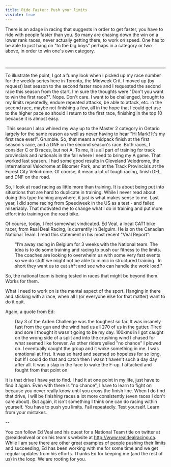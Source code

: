 ---title: Ride Faster: Push your limitsvisible: true---<p style="text-align: left;">
  There is an adage in racing that suggests in order to get faster, you have to ride with people faster than you. So many are chasing down the win on a lower rank races, never actually getting there, to work on speed. One has to be able to just hang on "to the big boys" perhaps in a category or two above, in order to win one's own category.
</p>

<p style="text-align: left;">
  &nbsp;
</p>

<hr id="system-readmore" />

<p style="text-align: left;">
  To illustrate the point, I got a funny look when I picked up my race number for the weekly series here in Toronto, the Midweek Crit. I moved up (by request) last season to the second faster race and I requested the second race this season from the start. I'm sure the thoughts were "Don't you want to win the first race?". Nope. Don't care. I want to be challenged, brought to my limits repeatedly, endure repeated attacks, be able to attack, etc. in the second race, maybe not finishing a few, all in the hope that I could get use to the higher pace so should I return to the first race, finishing in the top 10 because it is almost easy.
</p>

<p style="text-align: left;">
  &nbsp;This season I also whined my way up to the Master 2 category in Ontario largely for the same reason as well as never having to hear "Hi Mark! It's my first race ever!". Grumble. So, that meant a midpack finish at the first season's race, and a DNF on the second season's race. Both races, I consider C or B races, but not A. To me, it is all part of training for track provincials and nationals in the fall where I need to bring my A game. That worked last season. I had some good results in Cleveland Velodrome, the International Velodrome at Bloomer Park, and at the Track Provincials at the Forest City Velodrome. Of course, it mean a lot of tough racing, finish DFL, and DNF on the road.
</p>

<p style="text-align: left;">
  So, I look at road racing as little more than training. It is about being put into situations that are hard to duplicate in training. While I never read about doing this type training anywhere, it just is what makes sense to me. Last year, I did some racing from Speedweek in the US as a test - and failed miseriably. That motivated me to change what I do in training and put more effort into training on the road bike.
</p>

<p style="text-align: left;">
  Of course, today, I feel somewhat vindicated. Ed Veal, a local CAT1 bike racer, from Real Deal Racing, is currentlly in Belguim. He is on the Canadian National Team. I read this statement in his most recent "Veal Report":
</p>

<p style="text-align: left; margin-left: 30px;">
  "I’m away racing in Belgium for 3 weeks with the National team.&nbsp;The idea is to do some training and racing to push our fitness to the limits. The coaches are looking to overwhelm us with some very fast events so we do stuff we might not be able to mimic in structured training.&nbsp; In short they want us to eat sh*t and see who can handle the work load."
</p>

<p style="text-align: left;">
  So, the national team is being tested in races that might be beyond them. Works for them.
</p>

<p style="text-align: left;">
  What I need to work on is the mental aspect of the sport. Hanging in there and sticking with a race, when all I (or everyone else for that matter) want to do it quit.
</p>

<p style="text-align: left;">
  Again, a quote from Ed:
</p>

<p style="text-align: left; margin-left: 30px;">
  Day 3 of the Arden Challenge was the toughest so far. It was insanely fast from the gun and the wind had us all 270 of us in the gutter. Tired and sore I thought it wasn't going to be my day. 100kms in I got caught on the wrong side of a split and into the crushing wind I chased for what seemed like forever. As other riders yelled "no chance" I plowed on. I eventually caught the group and it woke something in me. I was emotional at first. It was so hard and seemed so hopeless for so long, but If I could do that and catch then I wasn't haven't such a day day after all. It was a slap in the face to wake the F-up. I attacked and fought from that point on.&nbsp;
</p>

<p style="text-align: left;">
  It is that drive I have yet to find. I had it at one point in my life, just have to find it again. Even with there is "no chance", I have to learn to fight on because you never really know until you cross the finish line. When I do find that drive, I will be finishing races a lot more consistently (even races I don't care about). But again, it isn't something I think one can do racing within yourself. You have to push you limits. Fail repeatedly. Test yourself. Learn from your mistakes.
</p>

<p style="text-align: left;">
  --
</p>

<p style="text-align: left;">
  You can follow Ed Veal and his quest for a National Team title on twitter at @realdealveal or on his team's website at <a href="http://www.realdealracing.ca">http://www.realdealracing.ca</a>. While I am sure there are other great examples of people pushing their limits and succeeding, Ed has been working with me for some time and we get regular updates from his efforts. Thanks Ed for keeping me (and the rest of us) in the loop. We are rooting for you.
</p>

<p style="text-align: left;">
  &nbsp;
</p>